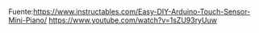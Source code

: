 Fuente:https://www.instructables.com/Easy-DIY-Arduino-Touch-Sensor-Mini-Piano/
https://www.youtube.com/watch?v=1sZU93ryUuw

